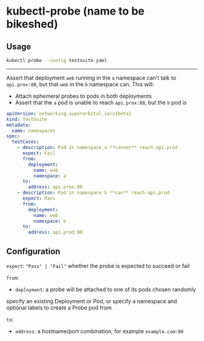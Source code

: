 # kubectl-probe (name to be bikeshed)

## Usage

```bash
kubectl probe --config testsuite.yaml
```

---
Assert that deployment `web` running in the `a` namespace can't talk to `api.prox:80`, but that `web` in the `b` namespace can.
This will:

- Attach ephemeral probes to pods in both deployments
- Assert that the `a` pod is unable to reach `api.prox:80`, but the `b` pod is

```yaml
apiVersion: networking.superorbital.io/v1beta1
kind: TestSuite
metadata:
  name: namespaces
spec:
  testCases:
    - description: Pod in namespace a **cannot** reach api.prod
      expect: Fail
      from:
        deployment:
          name: web
          namespace: a
      to:
        address: api.prox:80
    - description: Pod in namespace b **can** reach api.prod
      expect: Pass
      from:
        deployment:
          name: web
          namespace: b
      to:
        address: api.prod:80

```

## Configuration

`expect`: `"Pass" | "Fail"` whether the probe is expected to succeed or fail

`from`:

- `deployment`: a probe will be attached to one of its pods chosen randomly

 specify an existing Deployment or Pod, or specify a namespace and optional labels to create a Probe pod from

`to`:

- `address`: a hostname/port combination, for example `example.com:80`